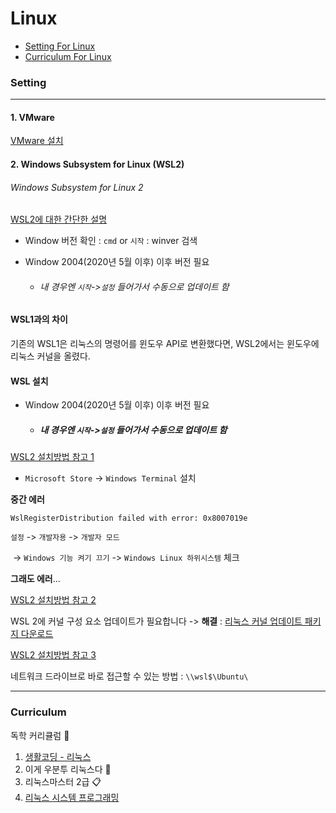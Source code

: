 # Linux

- [Setting For Linux](#Setting) 
- [Curriculum For Linux](#Curriculum) 









### Setting 

---

#### 1. VMware

[VMware 설치](https://jhnyang.tistory.com/233)



#### 2. Windows Subsystem for Linux (WSL2)
###### Windows Subsystem for Linux 2

[WSL2에 대한 간단한 설명](https://medium.com/@cratios48/%EC%9C%88%EB%8F%84%EC%9A%B0%EC%97%90-%EC%98%AC%EB%A6%B0-%EB%A6%AC%EB%88%85%EC%8A%A4-wsl2-bbd007851147)

- Window 버전 확인 : `cmd` or `시작` : winver 검색
- Window 2004(2020년 5월 이후) 이후 버전 필요 
  
  - ###### 내 경우엔 `시작`->`설정` 들어가서 수동으로 업데이트 함
  
    

#### WSL1과의 차이
기존의 WSL1은 리눅스의 명령어를 윈도우 API로 변환했다면, WSL2에서는 윈도우에 리눅스 커널을 올렸다.

#### WSL 설치

- Window 2004(2020년 5월 이후) 이후 버전 필요 
  - ##### 내 경우엔 `시작`->`설정` 들어가서 수동으로 업데이트 함
[WSL2 설치방법 참고 1](http://melonicedlatte.com/2020/07/05/200400.html)



- `Microsoft Store` -> `Windows Terminal` 설치



**중간 에러**

```
WslRegisterDistribution failed with error: 0x8007019e
```



`설정` -> `개발자용` -> `개발자 모드`

​		 -> `Windows 기능 켜기 끄기` -> `Windows Linux 하위시스템` 체크

**그래도 에러**...



[WSL2 설치방법 참고 2](https://www.lesstif.com/software-architect/wsl-2-windows-subsystem-for-linux-2-89555812.html)

 WSL 2에 커널 구성 요소 업데이트가 필요합니다 -> **해결** : [리눅스 커널 업데이트 패키지 다운로드](https://docs.microsoft.com/ko-KR/windows/wsl/wsl2-kernel)



[WSL2 설치방법 참고 3](https://www.44bits.io/ko/post/wsl2-install-and-basic-usage)

네트워크 드라이브로 바로 접근할 수 있는 방법 : `\\wsl$\Ubuntu\`



---



### Curriculum

독학 커리큘럼 🍤

1. [생활코딩 - 리눅스](https://www.inflearn.com/course/%EC%83%9D%ED%99%9C%EC%BD%94%EB%94%A9-%EB%A6%AC%EB%88%85%EC%8A%A4-%EA%B0%95%EC%A2%8C/dashboard)
2. 이게 우분투 리눅스다 📒
3. 리눅스마스터 2급 📋
4. [리눅스 시스템 프로그래밍](https://inf.run/GowV)
